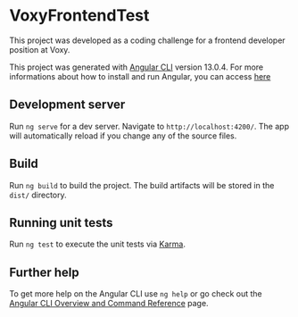 # VoxyFrontendTest

This project was developed as a coding challenge for a frontend developer position at Voxy.

This project was generated with [Angular CLI](https://github.com/angular/angular-cli) version 13.0.4.
For more informations about how to install and run Angular, you can access [here](https://angular.io/guide/setup-local#install-the-angular-cli)

## Development server

Run `ng serve` for a dev server. Navigate to `http://localhost:4200/`. The app will automatically reload if you change any of the source files.

## Build

Run `ng build` to build the project. The build artifacts will be stored in the `dist/` directory.

## Running unit tests

Run `ng test` to execute the unit tests via [Karma](https://karma-runner.github.io).

## Further help

To get more help on the Angular CLI use `ng help` or go check out the [Angular CLI Overview and Command Reference](https://angular.io/cli) page.

